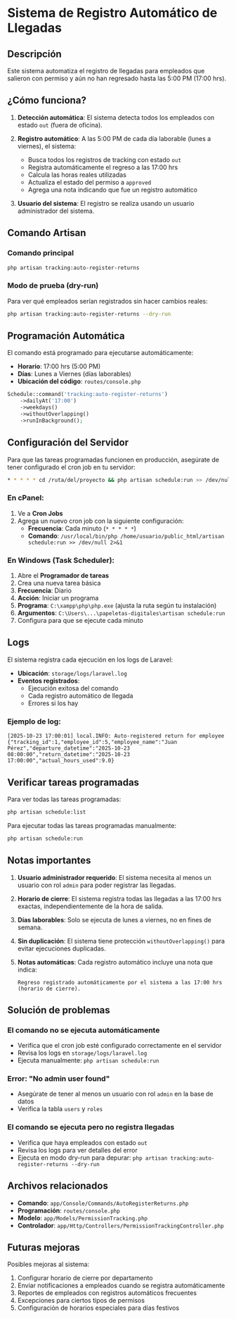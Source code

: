 # Sistema de Registro Automático de Llegadas

## Descripción

Este sistema automatiza el registro de llegadas para empleados que salieron con permiso y aún no han regresado hasta las 5:00 PM (17:00 hrs).

## ¿Cómo funciona?

1. **Detección automática**: El sistema detecta todos los empleados con estado `out` (fuera de oficina).

2. **Registro automático**: A las 5:00 PM de cada día laborable (lunes a viernes), el sistema:
   - Busca todos los registros de tracking con estado `out`
   - Registra automáticamente el regreso a las 17:00 hrs
   - Calcula las horas reales utilizadas
   - Actualiza el estado del permiso a `approved`
   - Agrega una nota indicando que fue un registro automático

3. **Usuario del sistema**: El registro se realiza usando un usuario administrador del sistema.

## Comando Artisan

### Comando principal
```bash
php artisan tracking:auto-register-returns
```

### Modo de prueba (dry-run)
Para ver qué empleados serían registrados sin hacer cambios reales:
```bash
php artisan tracking:auto-register-returns --dry-run
```

## Programación Automática

El comando está programado para ejecutarse automáticamente:

- **Horario**: 17:00 hrs (5:00 PM)
- **Días**: Lunes a Viernes (días laborables)
- **Ubicación del código**: `routes/console.php`

```php
Schedule::command('tracking:auto-register-returns')
    ->dailyAt('17:00')
    ->weekdays()
    ->withoutOverlapping()
    ->runInBackground();
```

## Configuración del Servidor

Para que las tareas programadas funcionen en producción, asegúrate de tener configurado el cron job en tu servidor:

```bash
* * * * * cd /ruta/del/proyecto && php artisan schedule:run >> /dev/null 2>&1
```

### En cPanel:
1. Ve a **Cron Jobs**
2. Agrega un nuevo cron job con la siguiente configuración:
   - **Frecuencia**: Cada minuto (`* * * * *`)
   - **Comando**: `/usr/local/bin/php /home/usuario/public_html/artisan schedule:run >> /dev/null 2>&1`

### En Windows (Task Scheduler):
1. Abre el **Programador de tareas**
2. Crea una nueva tarea básica
3. **Frecuencia**: Diario
4. **Acción**: Iniciar un programa
5. **Programa**: `C:\xampp\php\php.exe` (ajusta la ruta según tu instalación)
6. **Argumentos**: `C:\Users\...\papeletas-digitales\artisan schedule:run`
7. Configura para que se ejecute cada minuto

## Logs

El sistema registra cada ejecución en los logs de Laravel:

- **Ubicación**: `storage/logs/laravel.log`
- **Eventos registrados**:
  - Ejecución exitosa del comando
  - Cada registro automático de llegada
  - Errores si los hay

### Ejemplo de log:
```
[2025-10-23 17:00:01] local.INFO: Auto-registered return for employee {"tracking_id":1,"employee_id":5,"employee_name":"Juan Pérez","departure_datetime":"2025-10-23 08:00:00","return_datetime":"2025-10-23 17:00:00","actual_hours_used":9.0}
```

## Verificar tareas programadas

Para ver todas las tareas programadas:
```bash
php artisan schedule:list
```

Para ejecutar todas las tareas programadas manualmente:
```bash
php artisan schedule:run
```

## Notas importantes

1. **Usuario administrador requerido**: El sistema necesita al menos un usuario con rol `admin` para poder registrar las llegadas.

2. **Horario de cierre**: El sistema registra todas las llegadas a las 17:00 hrs exactas, independientemente de la hora de salida.

3. **Días laborables**: Solo se ejecuta de lunes a viernes, no en fines de semana.

4. **Sin duplicación**: El sistema tiene protección `withoutOverlapping()` para evitar ejecuciones duplicadas.

5. **Notas automáticas**: Cada registro automático incluye una nota que indica:
   ```
   Regreso registrado automáticamente por el sistema a las 17:00 hrs (horario de cierre).
   ```

## Solución de problemas

### El comando no se ejecuta automáticamente
- Verifica que el cron job esté configurado correctamente en el servidor
- Revisa los logs en `storage/logs/laravel.log`
- Ejecuta manualmente: `php artisan schedule:run`

### Error: "No admin user found"
- Asegúrate de tener al menos un usuario con rol `admin` en la base de datos
- Verifica la tabla `users` y `roles`

### El comando se ejecuta pero no registra llegadas
- Verifica que haya empleados con estado `out`
- Revisa los logs para ver detalles del error
- Ejecuta en modo dry-run para depurar: `php artisan tracking:auto-register-returns --dry-run`

## Archivos relacionados

- **Comando**: `app/Console/Commands/AutoRegisterReturns.php`
- **Programación**: `routes/console.php`
- **Modelo**: `app/Models/PermissionTracking.php`
- **Controlador**: `app/Http/Controllers/PermissionTrackingController.php`

## Futuras mejoras

Posibles mejoras al sistema:

1. Configurar horario de cierre por departamento
2. Enviar notificaciones a empleados cuando se registra automáticamente
3. Reportes de empleados con registros automáticos frecuentes
4. Excepciones para ciertos tipos de permisos
5. Configuración de horarios especiales para días festivos
